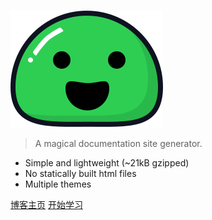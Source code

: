 ![logo](images/icon.svg)



> A magical documentation site generator.

- Simple and lightweight (~21kB gzipped)
- No statically built html files
- Multiple themes

[博客主页](https://royiwong.github.io/)
[开始学习](#简要说明)  
<!-- ![](_media/bg.png) 默认背景 -->  
<!--! [color](#f0f0f0)  指定背景颜色-->  
